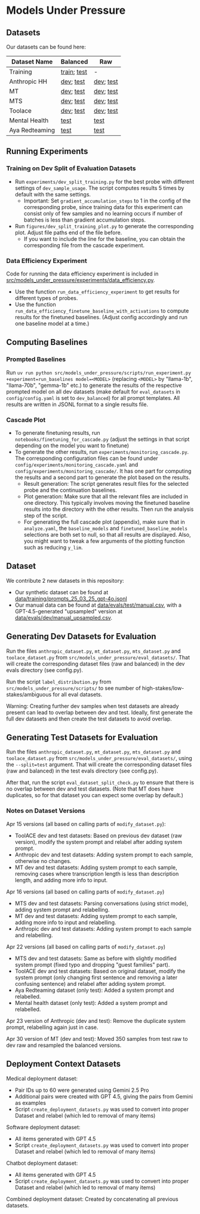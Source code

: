 # Models Under Pressure

## Datasets

Our datasets can be found here:

| Dataset Name | Balanced | Raw |
|--------------|----------|-----|
| Training | [train](https://pub-fd16e959a4f14ca48765b437c9425ba6.r2.dev/training/prompts_4x/train.jsonl); [test](https://pub-fd16e959a4f14ca48765b437c9425ba6.r2.dev/training/prompts_4x/test.jsonl) | - |
| Anthropic HH | [dev](https://pub-fd16e959a4f14ca48765b437c9425ba6.r2.dev/evals/dev/anthropic_balanced_apr_23.jsonl); [test](https://pub-fd16e959a4f14ca48765b437c9425ba6.r2.dev/evals/test/anthropic_test_balanced_apr_23.jsonl) | [dev](https://pub-fd16e959a4f14ca48765b437c9425ba6.r2.dev/evals/dev/anthropic_raw_apr_23.jsonl); [test](https://pub-fd16e959a4f14ca48765b437c9425ba6.r2.dev/evals/test/anthropic_test_raw_apr_23.jsonl) |
| MT | [dev](https://pub-fd16e959a4f14ca48765b437c9425ba6.r2.dev/evals/dev/mt_balanced_apr_30.jsonl); [test](https://pub-fd16e959a4f14ca48765b437c9425ba6.r2.dev/evals/test/mt_test_balanced_apr_30.jsonl) | [dev](https://pub-fd16e959a4f14ca48765b437c9425ba6.r2.dev/evals/dev/mt_raw_apr_30.jsonl); [test](https://pub-fd16e959a4f14ca48765b437c9425ba6.r2.dev/evals/test/mt_test_raw_apr_30.jsonl) |
| MTS | [dev](https://pub-fd16e959a4f14ca48765b437c9425ba6.r2.dev/evals/dev/mts_balanced_apr_22.jsonl); [test](https://pub-fd16e959a4f14ca48765b437c9425ba6.r2.dev/evals/test/mts_test_balanced_apr_22.jsonl) | [dev](https://pub-fd16e959a4f14ca48765b437c9425ba6.r2.dev/evals/dev/mts_raw_apr_22.jsonl); [test](https://pub-fd16e959a4f14ca48765b437c9425ba6.r2.dev/evals/test/mts_test_raw_apr_22.jsonl) |
| Toolace | [dev](https://pub-fd16e959a4f14ca48765b437c9425ba6.r2.dev/evals/dev/toolace_balanced_apr_22.jsonl); [test](https://pub-fd16e959a4f14ca48765b437c9425ba6.r2.dev/evals/test/toolace_test_balanced_apr_22.jsonl) | [dev](https://pub-fd16e959a4f14ca48765b437c9425ba6.r2.dev/evals/dev/toolace_raw_apr_22.jsonl); [test](https://pub-fd16e959a4f14ca48765b437c9425ba6.r2.dev/evals/test/toolace_test_raw_apr_22.jsonl) |
| Mental Health | [test](https://pub-fd16e959a4f14ca48765b437c9425ba6.r2.dev/evals/test/mental_health_test_balanced_apr_22.jsonl) | [test](https://pub-fd16e959a4f14ca48765b437c9425ba6.r2.dev/evals/test/mental_health_test_raw_apr_22.jsonl) |
| Aya Redteaming | [test](https://pub-fd16e959a4f14ca48765b437c9425ba6.r2.dev/evals/test/aya_redteaming_balanced.csv) | [test](https://pub-fd16e959a4f14ca48765b437c9425ba6.r2.dev/evals/test/aya_redteaming.jsonl) |

## Running Experiments

### Training on Dev Split of Evaluation Datasets

- Run `experiments/dev_split_training.py` for the best probe with different settings of `dev_sample_usage`. The script computes results 5 times by default with the same settings.
  - Important: Set `gradient_accumulation_steps` to 1 in the config of the corresponding probe, since training data for this experiment can consist only of few samples and no learning occurs if number of batches is less than gradient accumulation steps.
- Run `figures/dev_split_training_plot.py` to generate the corresponding plot. Adjust file paths end of the file before.
  - If you want to include the line for the baseline, you can obtain the corresponding file from the cascade experiment.


### Data Efficiency Experiment

Code for running the data efficiency experiment is included in [src/models_under_pressure/experiments/data_efficiency.py](experiments/data_efficiency.py).

- Use the function `run_data_efficiency_experiment` to get results for different types of probes.
- Use the function `run_data_efficiency_finetune_baseline_with_activations` to compute results for the finetuned baselines. (Adjust config accordingly and run one baseline model at a time.)


## Computing Baselines

### Prompted Baselines

Run `uv run python src/models_under_pressure/scripts/run_experiment.py +experiment=run_baselines model=<MODEL>` (replacing `<MODEL>` by "llama-1b", "llama-70b", "gemma-1b" etc.) to generate the results of the respective prompted model on all dev datasets (make default for `eval_datasets` in `config/config.yaml` is set to `dev_balanced`) for all prompt templates. All results are written in JSONL format to a single results file.

### Cascade Plot

- To generate finetuning results, run `notebooks/finetuning_for_cascade.py` (adjust the settings in that script depending on the model you want to finetune)
- To generate the other results, run `experiments/monitoring_cascade.py`. The corresponding configuration files can be found under `config/experiments/monitoring_cascade.yaml` and `config/experiments/monitoring_cascade/`. It has one part for computing the results and a second part to generate the plot based on the results.
  - Result generation: The script generates result files for the selected probe and the continuation baselines.
  - Plot generation: Make sure that all the relevant files are included in one directory. This typically involves moving the finetuned baseline results into the directory with the other results. Then run the analysis step of the script.
  - For generating the full cascade plot (appendix), make sure that in `analyze.yaml`, the `baseline_models` and `finetuned_baseline_models` selections are both set to null, so that all results are displayed. Also, you might want to tweak a few arguments of the plotting function such as reducing `y_lim`.


## Dataset

We contribute 2 new datasets in this repository:

- Our synthetic dataset can be found at [data/training/prompts_25_03_25_gpt-4o.jsonl](./data/training/prompts_25_03_25_gpt-4o.jsonl)
- Our manual data can be found at [data/evals/test/manual.csv](./data/evals/test/manual.csv), with a GPT-4.5-generated "upsampled" version at [data/evals/dev/manual_upsampled.csv](./data/evals/dev/manual_upsampled.csv).

## Generating Dev Datasets for Evaluation

Run the files `anthropic_dataset.py`, `mt_dataset.py`, `mts_dataset.py` and `toolace_dataset.py` from `src/models_under_pressure/eval_datasets/`.
That will create the corresponding dataset files (raw and balanced) in the dev evals directory (see config.py).

Run the script `label_distribution.py` from `src/models_under_pressure/scripts/` to see number of high-stakes/low-stakes/ambiguous
for all eval datasets.

Warning: Creating further dev samples when test datasets are already present can lead to overlap between dev and test.
Ideally, first generate the full dev datasets and then create the test datasets to avoid overlap.

## Generating Test Datasets for Evaluation

Run the files `anthropic_dataset.py`, `mt_dataset.py`, `mts_dataset.py` and `toolace_dataset.py` from `src/models_under_pressure/eval_datasets/`,
using the `--split=test` argument.
That will create the corresponding dataset files (raw and balanced) in the test evals directory (see config.py).

After that, run the script `eval_dataset_split_check.py` to ensure that there is no overlap between dev and test datasets.
(Note that MT does have duplicates, so for that dataset you can expect some overlap by default.)


### Notes on Dataset Versions

Apr 15 versions (all based on calling parts of `modify_dataset.py`):

- ToolACE dev and test datasets: Based on previous dev dataset (raw version), modify the system prompt and relabel after adding system prompt.
- Anthropic dev and test datasets: Adding system prompt to each sample, otherwise no changes.
- MT dev and test datasets: Adding system prompt to each sample, removing cases where transcription length is less than description length, and adding more info to input.

Apr 16 versions (all based on calling parts of `modify_dataset.py`)

- MTS dev and test datasets: Parsing conversations (using strict mode), adding system prompt and relabelling.
- MT dev and test datasets: Adding system prompt to each sample, adding more info to input and relabelling.
- Anthropic dev and test datasets: Adding system prompt to each sample and relabelling.

Apr 22 versions (all based on calling parts of `modify_dataset.py`)

- MTS dev and test datasets: Same as before with slightly modified system prompt (fixed typo and dropping "guest families" part).
- ToolACE dev and test datasets: Based on original dataset, modify the system prompt (only changing first sentence and removing a later confusing sentence) and relabel after adding system prompt.
- Aya Redteaming dataset (only test): Added a system prompt and relabelled.
- Mental health dataset (only test): Added a system prompt and relabelled.

Apr 23 version of Anthropic (dev and test): Remove the duplicate system prompt, relabelling again just in case.

Apr 30 version of MT (dev and test): Moved 350 samples from test raw to dev raw and resampled the balanced versions.


## Deployment Context Datasets

Medical deployment dataset:

- Pair IDs up to 60 were generated using Gemini 2.5 Pro
- Additional pairs were created with GPT 4.5, giving the pairs from Gemini as examples
- Script `create_deployment_datasets.py` was used to convert into proper Dataset and relabel (which led to removal of many items)

Software deployment dataset:

- All items generated with GPT 4.5
- Script `create_deployment_datasets.py` was used to convert into proper Dataset and relabel (which led to removal of many items)

Chatbot deployment dataset:

- All items generated with GPT 4.5
- Script `create_deployment_datasets.py` was used to convert into proper Dataset and relabel (which led to removal of many items)

Combined deployment dataset: Created by concatenating all previous datasets.
